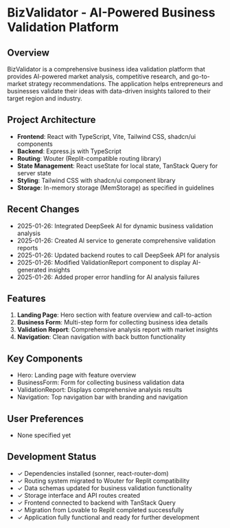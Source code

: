 # BizValidator - AI-Powered Business Validation Platform

## Overview
BizValidator is a comprehensive business idea validation platform that provides AI-powered market analysis, competitive research, and go-to-market strategy recommendations. The application helps entrepreneurs and businesses validate their ideas with data-driven insights tailored to their target region and industry.

## Project Architecture
- **Frontend**: React with TypeScript, Vite, Tailwind CSS, shadcn/ui components
- **Backend**: Express.js with TypeScript
- **Routing**: Wouter (Replit-compatible routing library)
- **State Management**: React useState for local state, TanStack Query for server state
- **Styling**: Tailwind CSS with shadcn/ui component library
- **Storage**: In-memory storage (MemStorage) as specified in guidelines

## Recent Changes
- 2025-01-26: Integrated DeepSeek AI for dynamic business validation analysis
- 2025-01-26: Created AI service to generate comprehensive validation reports
- 2025-01-26: Updated backend routes to call DeepSeek API for analysis
- 2025-01-26: Modified ValidationReport component to display AI-generated insights
- 2025-01-26: Added proper error handling for AI analysis failures

## Features
1. **Landing Page**: Hero section with feature overview and call-to-action
2. **Business Form**: Multi-step form for collecting business idea details
3. **Validation Report**: Comprehensive analysis report with market insights
4. **Navigation**: Clean navigation with back button functionality

## Key Components
- Hero: Landing page with feature overview
- BusinessForm: Form for collecting business validation data
- ValidationReport: Displays comprehensive analysis results
- Navigation: Top navigation bar with branding and navigation

## User Preferences
- None specified yet

## Development Status
- ✓ Dependencies installed (sonner, react-router-dom)
- ✓ Routing system migrated to Wouter for Replit compatibility
- ✓ Data schemas updated for business validation functionality
- ✓ Storage interface and API routes created
- ✓ Frontend connected to backend with TanStack Query
- ✓ Migration from Lovable to Replit completed successfully
- ✓ Application fully functional and ready for further development